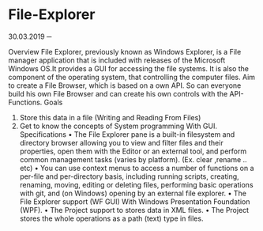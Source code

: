 # File-Explorer
30.03.2019
─


Overview
File Explorer, previously known as Windows Explorer, is a File manager application that is included with releases of the Microsoft Windows OS.It provides a GUI for accessing the file systems. It is also the component of the operating system, that controlling the computer files. 
Aim  
to create a File Browser, which is based on a own API. So can everyone build his own File Browser and can create his own controls with the API-Functions.
Goals
1.	Store this data in a file (Writing and Reading From Files)
1.	Get to know the concepts of System programming With GUI.
Specifications
  •  The File Explorer pane is a built-in filesystem and directory browser allowing you to view and filter files and their properties, open them with the Editor or an external tool, and perform common management tasks (varies by platform). (Ex. clear ,rename .. etc)
• You can use context menus to access a number of functions on a per-file and per-directory basis, including running scripts, creating, renaming, moving, editing or deleting files, performing basic operations with git, and (on Windows) opening by an external file explorer.
• The File Explorer support (WF GUI) With Windows Presentation Foundation (WPF).
• The Project support to stores data in XML files.
•  The Project stores the whole operations as a path (text) type in files. 
